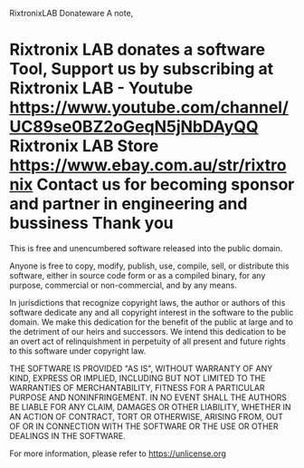 RixtronixLAB Donateware
A note,

Rixtronix LAB donates a software Tool,
Support us by subscribing at
Rixtronix LAB - Youtube
https://www.youtube.com/channel/UC89se0BZ2oGeqN5jNbDAyQQ
Rixtronix LAB Store
https://www.ebay.com.au/str/rixtronix
Contact us for becoming sponsor and partner in engineering and bussiness
Thank you
======================
This is free and unencumbered software released into the public domain.

Anyone is free to copy, modify, publish, use, compile, sell, or
distribute this software, either in source code form or as a compiled
binary, for any purpose, commercial or non-commercial, and by any
means.

In jurisdictions that recognize copyright laws, the author or authors
of this software dedicate any and all copyright interest in the
software to the public domain. We make this dedication for the benefit
of the public at large and to the detriment of our heirs and
successors. We intend this dedication to be an overt act of
relinquishment in perpetuity of all present and future rights to this
software under copyright law.

THE SOFTWARE IS PROVIDED "AS IS", WITHOUT WARRANTY OF ANY KIND,
EXPRESS OR IMPLIED, INCLUDING BUT NOT LIMITED TO THE WARRANTIES OF
MERCHANTABILITY, FITNESS FOR A PARTICULAR PURPOSE AND NONINFRINGEMENT.
IN NO EVENT SHALL THE AUTHORS BE LIABLE FOR ANY CLAIM, DAMAGES OR
OTHER LIABILITY, WHETHER IN AN ACTION OF CONTRACT, TORT OR OTHERWISE,
ARISING FROM, OUT OF OR IN CONNECTION WITH THE SOFTWARE OR THE USE OR
OTHER DEALINGS IN THE SOFTWARE.

For more information, please refer to <https://unlicense.org>
